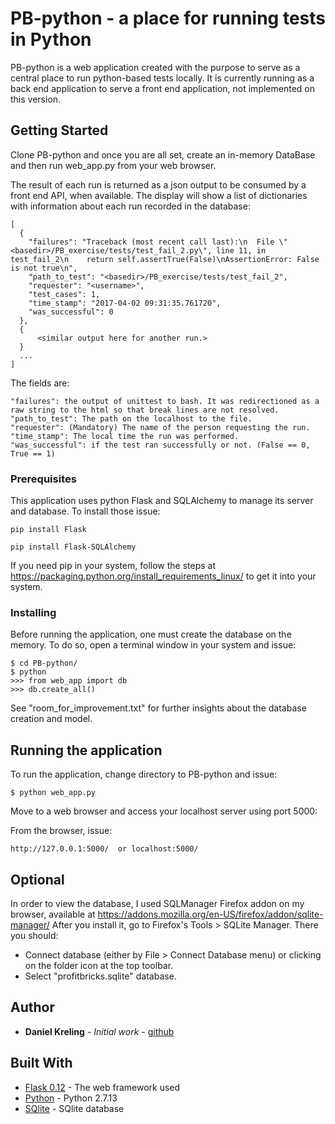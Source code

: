 # PB-python - a place for running tests in Python

PB-python is a web application created with the purpose to serve as a central place to run python-based tests locally.
It is currently running as a back end application to serve a front end application, not implemented on this version.

## Getting Started

Clone PB-python and once you are all set, create an in-memory DataBase and then run web_app.py from your web browser.

The result of each run is returned as a json output to be consumed by a front end API, when available.
The display will show a list of dictionaries with information about each run recorded in the database:

```
[
  {
    "failures": "Traceback (most recent call last):\n  File \"<basedir>/PB_exercise/tests/test_fail_2.py\", line 11, in test_fail_2\n    return self.assertTrue(False)\nAssertionError: False is not true\n",
    "path_to_test": "<basedir>/PB_exercise/tests/test_fail_2",
    "requester": "<username>",
    "test_cases": 1,
    "time_stamp": "2017-04-02 09:31:35.761720",
    "was_successful": 0
  },
  {
      <similar output here for another run.>
  }
  ...
]
```

The fields are:
```
"failures": the output of unittest to bash. It was redirectioned as a raw string to the html so that break lines are not resolved.
"path_to_test": The path on the localhost to the file.
"requester": (Mandatory) The name of the person requesting the run.
"time_stamp": The local time the run was performed.
"was_successful": if the test ran successfully or not. (False == 0, True == 1)
```


### Prerequisites

This application uses python Flask and SQLAlchemy to manage its server and database. To install those issue:

```
pip install Flask

pip install Flask-SQLAlchemy
```

If you need pip in your system, follow the steps at https://packaging.python.org/install_requirements_linux/ to get it into your system.

### Installing

Before running the application, one must create the database on the memory. To do so, open a terminal window in your system and issue:

```
$ cd PB-python/
$ python
>>> from web_app import db
>>> db.create_all()
```

See "room_for_improvement.txt" for further insights about the database creation and model.


## Running the application

To run the application, change directory to PB-python and issue:

```
$ python web_app.py
```

Move to a web browser and access your localhost server using port 5000:

From the browser, issue:
```
http://127.0.0.1:5000/  or localhost:5000/
```

## Optional

In order to view the database, I used SQLManager Firefox addon on my browser, available at https://addons.mozilla.org/en-US/firefox/addon/sqlite-manager/
After you install it, go to Firefox's Tools > SQLite Manager. There you should:

- Connect database (either by File > Connect Database menu) or clicking on the folder icon at the top toolbar.
- Select "profitbricks.sqlite" database.


## Author

* **Daniel Kreling** - *Initial work* - [github](https://github.com/dbkreling)


## Built With

* [Flask 0.12](http://flask.pocoo.org/) - The web framework used
* [Python](https://www.python.org/) - Python 2.7.13
* [SQlite](https://www.sqlite.org/download.html) - SQlite database

